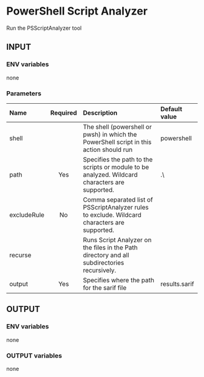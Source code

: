 # PowerShell Script Analyzer

Run the PSScriptAnalyzer tool

## INPUT

### ENV variables

none

### Parameters

| Name | Required | Description | Default value |
| :-- | :-: | :-- | :-- |
| shell | | The shell (powershell or pwsh) in which the PowerShell script in this action should run | powershell |
| path | Yes | Specifies the path to the scripts or module to be analyzed. Wildcard characters are supported. | .\ |
| excludeRule | No | Comma separated list of PSScriptAnalyzer rules to exclude. Wildcard characters are supported. | |
| recurse | | Runs Script Analyzer on the files in the Path directory and all subdirectories recursively. | |
| output | Yes | Specifies where the path for the sarif file | results.sarif |

## OUTPUT

### ENV variables

none

### OUTPUT variables

none
